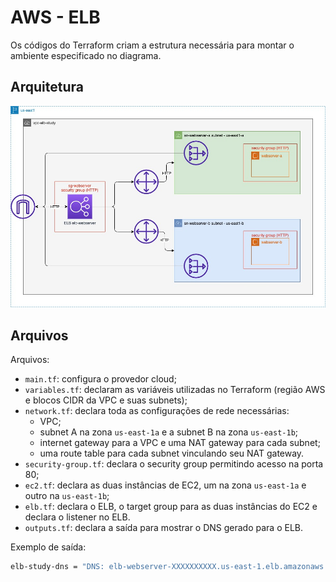 # AWS - ELB

Os códigos do Terraform criam a estrutura necessária para montar o ambiente especificado no diagrama.

## Arquitetura

![](./aws-elb-study.jpg)

## Arquivos

Arquivos:

- `main.tf`: configura o provedor cloud;
- `variables.tf`: declaram as variáveis utilizadas no Terraform (região AWS e blocos CIDR da VPC e suas subnets);
- `network.tf`: declara toda as configurações de rede necessárias:
  - VPC;
  - subnet A na zona `us-east-1a` e a subnet B na zona `us-east-1b`;
  - internet gateway para a VPC e uma NAT gateway para cada subnet;
  - uma route table para cada subnet vinculando seu NAT gateway.
- `security-group.tf`: declara o security group permitindo acesso na porta 80;
- `ec2.tf`: declara as duas instâncias de EC2, um na zona `us-east-1a` e outro na `us-east-1b`;
- `elb.tf`: declara o ELB, o target group para as duas instâncias do EC2 e declara o listener no ELB.
- `outputs.tf`: declara a saída para mostrar o DNS gerado para o ELB.

Exemplo de saída:

```bash
elb-study-dns = "DNS: elb-webserver-XXXXXXXXXX.us-east-1.elb.amazonaws.com"
```

